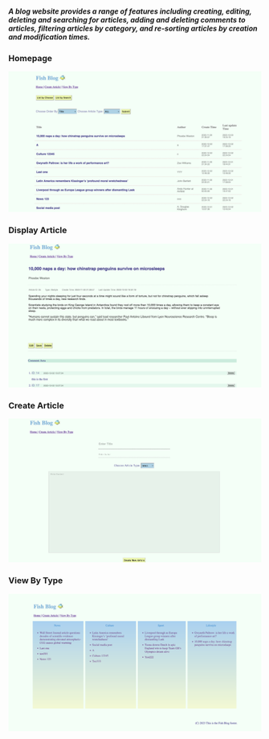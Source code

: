 #
##### A blog website provides a range of features including creating, editing, deleting and searching for articles, adding and deleting comments to articles, filtering articles by category, and re-sorting articles by creation and modification times.

### Homepage
![homepage](https://github.com/Willa2023/PHP-Blog/blob/main/img/homepage.png)

### Display Article
![displayArticle](https://github.com/Willa2023/PHP-Blog/blob/main/img/displayArticle.png)

### Create Article
![displayArticle](https://github.com/Willa2023/PHP-Blog/blob/main/img/createArticle.png)

### View By Type
![displayArticle](https://github.com/Willa2023/PHP-Blog/blob/main/img/ViewByType.png)
